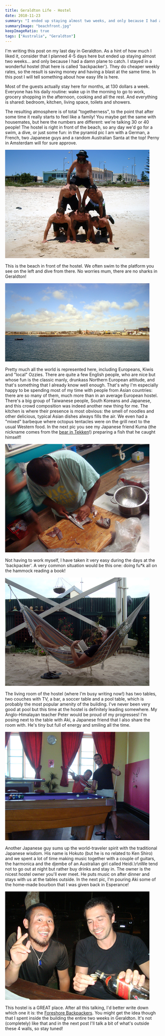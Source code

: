```yaml
---
title: Geraldton Life - Hostel
date: 2010-11-23
summary: "I ended up staying almost two weeks, and only because I had a damn plane to catch."
summaryImage: "beachfront.jpg"
keepImageRatio: true
tags: ["Australia", "Geraldton"]
---
```


I'm writing this post on my last day in Geraldton. As a hint of how much I liked it, consider that I planned 4-5 days here but ended up staying almost two weeks... and only because I had a damn plane to catch. I stayed in a wonderful hostel (that here is called 'backpacker'). They do cheaper weekly rates, so the result is saving money and having a blast at the same time. In this post I will tell something about how easy life is here.

Most of the guests actually stay here for months, at 130 dollars a week. Everyone has his daily routine: wake up in the morning to go to work, grocery shopping in the afternoon, cooking and all the rest. And everything is shared: bedroom, kitchen, living space, toilets and showers.

The resulting atmosphere is of total "togetherness", to the point that after some time it really starts to feel like a family! You maybe get the same with housemates, but here the numbers are different: we're talking 30 or 40 people! The hostel is right in front of the beach, so any day we'd go for a swim, a dive, or just some fun: in the pyramid pic I am with a German, a French, two Japanese guys and a random Australian Santa at the top! Perny in Amsterdam will for sure approve.

![](pyramid.jpg)

This is the beach in front of the hostel. We often swim to the platform you see on the left and dive from there. No worries mum, there are no sharks in Geraldton!

![](beachfront.jpg)

Pretty much all the world is represented here, including Europeans, Kiwis and "local" Ozzies. There are quite a few English people, who are nice but whose fun is the classic manly, drunkass Northern European attitude, and that's something that I already know well enough. That's why I'm especially happy to be spending most of my time with people from Asian countries: there are so many of them, much more than in an average European hostel. There's a big group of Taiwanese people, South Koreans and Japanese, and this crowd composition was indeed another new thing for me. The kitchen is where their presence is most obvious: the smell of noodles and other delicious, typical Asian dishes always fills the air. We even had a "mixed" barbeque where octopus tentacles were on the grill next to the usual Western food. In the next pic you see my Japanese friend Kuma (the nickname comes from the [bear in Tekken](http://media.giantbomb.com/uploads/0/9169/969466-kuma_versus_paul_phoenix___tekken_6_super.jpg)!) preparing a fish that he caught himself!

![](kumakitchen.jpg)

Not having to work myself, I have taken it very easy during the days at the 'backpacker'. A very common situation would be this one: doing fu*k all on the hammock reading a book!

![](amacabook.jpg)

The living room of the hostel (where I'm busy writing now!) has two tables, two couches with TV, a bar, a soccer table and a pool table, which is probably the most popular amenity of the building. I've never been very good at pool but this time at the hostel is definitely leading somewhere. My Anglo-Himalayan teacher Peter would be proud of my progresses! I'm posing next to the table with Aki, a Japanese friend that I also share the room with. He's tiny but full of energy and smiling all the time.

![](akipool.jpg)

Another Japanese guy sums up the world-traveler spirit with the traditional Japanese wisdom. His name is Hokuto (but he is no related to Ken Shiro) and we spent a lot of time making music together with a couple of guitars, the harmonica and the djembe of an Australian girl called Heidi.\r\nWe tend not to go out at night but rather buy drinks and stay in. The owner is the nicest hostel owner you'll ever meet. He puts music on after dinner and stays with us at the tables outside. In the next pic, I'm pouring Aki some of the home-made bourbon that I was given back in Esperance!

![](akidrink.jpg)

This hostel is a GREAT place. After all this talking, I'd better write down which one it is: the [Foreshore Backpackers](http://foreshorebackpackers.bigpondhosting.com/). You might get the idea though that I spent inside the building the entire two weeks in Geraldton. It's not (completely) like that and in the next post I'll talk a bit of what's outside these 4 walls, so stay tuned!